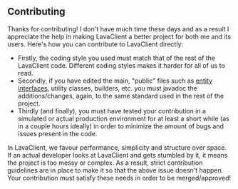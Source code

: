 ## Contributing

Thanks for contributing! I don't have much time these days and as a result I appreciate the help in making LavaClient a better project for both me and its users. Here's how you can contribute to LavaClient directly:

- Firstly, the coding style you used must match that of the rest of the LavaClient code. Different coding styles makes it harder for all of us to read.
- Secondly, if you have edited the main, "public" files such as [entity interfaces](https://github.com/SamOphis/LavaClient/tree/master/src/main/java/samophis/lavalink/client/entities), utility classes, builders, etc. you must javadoc the additions/changes, again, to the same standard used in the rest of the project.
- Thirdly (and finally), you must have tested your contribution in a simulated or actual production environment for at least a short while (as in a couple hours ideally) in order to minimize the amount of bugs and issues present in the code.

In LavaClient, we favour performance, simplicity and structure over space. If an actual developer looks at LavaClient and gets stumbled by it, it means the project is too messy or complex. As a result, strict contribution guidelines are in place to make it so that the above issue doesn't happen. Your contribution must satisfy these needs in order to be merged/approved!
